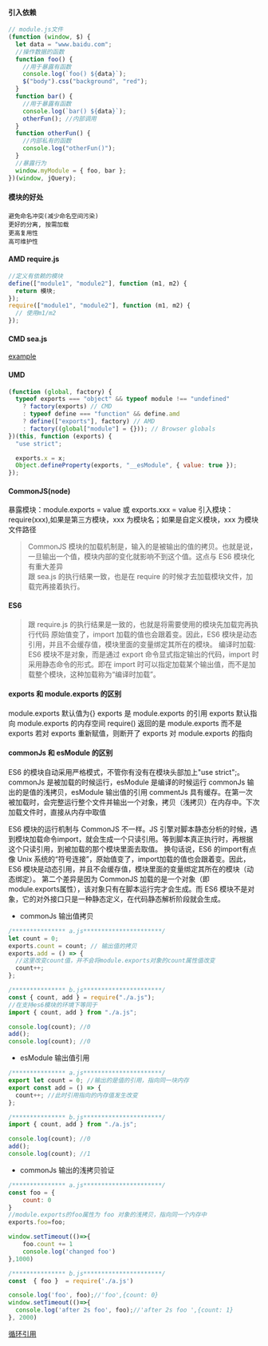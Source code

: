 #### 引入依赖

```js
// module.js文件
(function (window, $) {
  let data = "www.baidu.com";
  //操作数据的函数
  function foo() {
    //用于暴露有函数
    console.log(`foo() ${data}`);
    $("body").css("background", "red");
  }
  function bar() {
    //用于暴露有函数
    console.log(`bar() ${data}`);
    otherFun(); //内部调用
  }
  function otherFun() {
    //内部私有的函数
    console.log("otherFun()");
  }
  //暴露行为
  window.myModule = { foo, bar };
})(window, jQuery);
```

#### 模块的好处

>

    避免命名冲突(减少命名空间污染)
    更好的分离, 按需加载
    更高复用性
    高可维护性

>

#### AMD require.js

```js
//定义有依赖的模块
define(["module1", "module2"], function (m1, m2) {
  return 模块;
});
require(["module1", "module2"], function (m1, m2) {
  // 使用m1/m2
});
```

#### CMD sea.js

[example](./sea.js)

#### UMD

```js
(function (global, factory) {
  typeof exports === "object" && typeof module !== "undefined"
    ? factory(exports) // CMD
    : typeof define === "function" && define.amd
    ? define(["exports"], factory) // AMD
    : factory((global["module"] = {})); // Browser globals
})(this, function (exports) {
  "use strict";

  exports.x = x;
  Object.defineProperty(exports, "__esModule", { value: true });
});
```

#### CommonJS(node)

暴露模块：module.exports = value 或 exports.xxx = value
引入模块：require(xxx),如果是第三方模块，xxx 为模块名；如果是自定义模块，xxx 为模块文件路径

> CommonJS 模块的加载机制是，输入的是被输出的值的拷贝。也就是说，一旦输出一个值，模块内部的变化就影响不到这个值。这点与 ES6 模块化有重大差异  
>  跟 sea.js 的执行结果一致，也是在 require 的时候才去加载模块文件，加载完再接着执行。

#### ES6

> 跟 require.js 的执行结果是一致的，也就是将需要使用的模块先加载完再执行代码
> 原始值变了，import 加载的值也会跟着变。因此，ES6 模块是动态引用，并且不会缓存值，模块里面的变量绑定其所在的模块。
> 编译时加载: ES6 模块不是对象，而是通过 export 命令显式指定输出的代码，import 时采用静态命令的形式。即在 import 时可以指定加载某个输出值，而不是加载整个模块，这种加载称为“编译时加载”。

#### exports 和 module.exports 的区别

module.exports 默认值为{}
exports 是 module.exports 的引用
exports 默认指向 module.exports 的内存空间
require() 返回的是 module.exports 而不是 exports
若对 exports 重新赋值，则断开了 exports 对 module.exports 的指向

#### commonJs 和 esModule 的区别

ES6 的模块自动采用严格模式，不管你有没有在模块头部加上"use strict";。
commonJs 是被加载的时候运行，esModule 是编译的时候运行
commonJs 输出的是值的浅拷贝，esModule 输出值的引用
commentJs 具有缓存。在第一次被加载时，会完整运行整个文件并输出一个对象，拷贝（浅拷贝）在内存中。下次加载文件时，直接从内存中取值

>
ES6 模块的运行机制与 CommonJS 不一样。JS 引擎对脚本静态分析的时候，遇到模块加载命令import，就会生成一个只读引用。等到脚本真正执行时，再根据这个只读引用，到被加载的那个模块里面去取值。
换句话说，ES6 的import有点像 Unix 系统的“符号连接”，原始值变了，import加载的值也会跟着变。因此，ES6 模块是动态引用，并且不会缓存值，模块里面的变量绑定其所在的模块（动态绑定）。
第二个差异是因为 CommonJS 加载的是一个对象（即module.exports属性），该对象只有在脚本运行完才会生成。而 ES6 模块不是对象，它的对外接口只是一种静态定义，在代码静态解析阶段就会生成。
>

- commonJs 输出值拷贝
```js
/*************** a.js**********************/
let count = 0;
exports.count = count; // 输出值的拷贝
exports.add = () => {
  //这里改变count值，并不会将module.exports对象的count属性值改变
  count++;
};

/*************** b.js**********************/
const { count, add } = require("./a.js");
//在支持es6模块的环境下等同于
import { count, add } from "./a.js";

console.log(count); //0
add();
console.log(count); //0
```
- esModule 输出值引用
```js
/*************** a.js**********************/
export let count = 0; //输出的是值的引用，指向同一块内存
export const add = () => {
  count++; //此时引用指向的内存值发生改变
};

/*************** b.js**********************/
import { count, add } from "./a.js";

console.log(count); //0
add();
console.log(count); //1
```
- commonJs 输出的浅拷贝验证
```js
/*************** a.js**********************/
const foo = {
	count: 0
}
//module.exports的foo属性为 foo 对象的浅拷贝，指向同一个内存中
exports.foo=foo;

window.setTimeout(()=>{
	foo.count += 1
	console.log('changed foo')
},1000)

/*************** b.js**********************/
const  { foo }  = require('./a.js')

console.log('foo', foo);//'foo',{count: 0}
window.setTimeout(()=>{
  console.log('after 2s foo', foo);//'after 2s foo ',{count: 1}
}, 2000)

```

[循环引用](https://mp.weixin.qq.com/s/NFNcwLZq97MNcyHqEfJs2Q)
